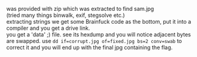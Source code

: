 was provided with zip which was extracted to find sam.jpg <br>
(tried many things binwalk, exif, stegsolve etc.)<br>
extracting strings we get some Brainfuck code as the bottom, put it into a compiler and you get a drive link. <br>
you get a 'data' ;) file. see its hexdump and you will notice adjacent bytes are swapped. use ```dd if=corrupt.jpg of=fixed.jpg bs=2 conv=swab``` to correct it and you will end up with the final jpg containing the flag.
